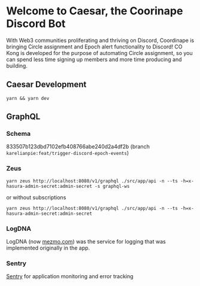 # Welcome to Caesar, the Coorinape Discord Bot  

With Web3 communities proliferating and thriving on Discord, Coordinape is
bringing Circle assignment and Epoch alert functionality to Discord! CO Kong
is developed for the purpose of automating Circle assignment, so you can 
spend less time signing up members and more time producing and building.  

## Caesar Development

```
yarn && yarn dev
```

## GraphQL

### Schema

833507b123dbd7102efb408766abe240d2a4df2b (branch `karelianpie:feat/trigger-discord-epoch-events`)

### Zeus

`yarn zeus http://localhost:8080/v1/graphql ./src/app/api -n --ts -h=x-hasura-admin-secret:admin-secret -s graphql-ws`

or without subscriptions

`yarn zeus http://localhost:8080/v1/graphql ./src/app/api -n --ts -h=x-hasura-admin-secret:admin-secret`

### LogDNA

LogDNA (now [mezmo.com](https://www.mezmo.com/)) was the service for logging that was implemented originally in the app.

### Sentry

[Sentry](https://sentry.io/) for application monitoring and error tracking
